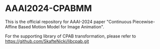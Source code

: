 # AAAI2024-CPABMM
This is the official repository for AAAI-2024 paper "Continuous Piecewise-Affine Based Motion Model for Image Animation".

For the supporting library of CPAB transformation, please refer to  https://github.com/SkafteNicki/libcpab.git

